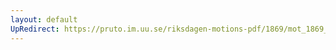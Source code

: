```yaml
---
layout: default
UpRedirect: https://pruto.im.uu.se/riksdagen-motions-pdf/1869/mot_1869__ak__342/mot_1869__ak__342-004.pdf
---
```


